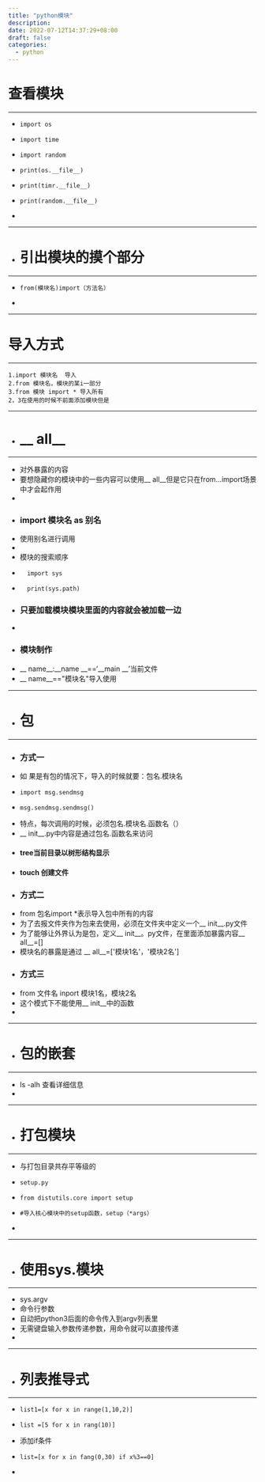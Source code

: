 ```yaml
---
title: "python模块"
description: 
date: 2022-07-12T14:37:29+08:00
draft: false
categories:
  - python
---
```

<!--more-->
# 查看模块
---
-     import os
-     import time
-     import random
-     print(os.__file__)
-     print(timr.__file__)
-     print(random.__file__)
-     
----
- # 引出模块的摸个部分
----
-     from(模块名)import（方法名）
- 

---
# 导入方式
---
    1.import 模块名  导入
    2.from 模块名，模块的某i一部分
    3.from 模块 import * 导入所有
    2，3在使用的时候不前面添加模块但是

----
- # __ all__
----
- 对外暴露的内容
- 要想隐藏你的模块中的一些内容可以使用__ all__但是它只在from...import场景中才会起作用
-
- ### import 模块名 as  别名
-  使用别名进行调用
-  
-   模块的搜索顺序
-       import sys
-       print(sys.path)
- ### 只要加载模块模块里面的内容就会被加载一边
- 
- ### 模块制作
- __ name__:__name __==‘__main __’当前文件
- __ name__=="模块名"导入使用


---
- # 包
---
- ### 方式一
- 如 果是有包的情况下，导入的时候就要：包名.模块名
-     import msg.sendmsg
-     msg.sendmsg.sendmsg()
-  特点，每次调用的时候，必须包名.模块名.函数名（）
-  __ init__.py中内容是通过包名.函数名来访问
- #### tree当前目录以树形结构显示 
- #### touch 创建文件
- ### 方式二
-  from 包名import *表示导入包中所有的内容
-  为了去报文件夹作为包来去使用，必须在文件夹中定义一个__ init__.py文件
-  为了能够让外界认为是包，定义__ init__。py文件，在里面添加暴露内容__ all__=[]
-  模块名的暴露是通过 __ all__=['模块1名'，'模块2名']
-  ### 方式三
-  from 文件名 inport  模块1名，模块2名
-  这个模式下不能使用__ init__中的函数
-  


---
- # 包的嵌套
---
- ls -alh 查看详细信息
- 



----
- # 打包模块
---
-  与打包目录共存平等级的
-     setup.py
-     from distutils.core import setup
-     #导入核心模块中的setup函数，setup（*args）
-     

---
- # 使用sys.模块
---
- sys.argv
- 命令行参数
- 自动把python3后面的命令传入到argv列表里
- 无需键盘输入参数传递参数，用命令就可以直接传递
- 


----
- # 列表推导式
----
-     list1=[x for x in range(1,10,2)]
-     list =[5 for x in rang(10)]
- 添加if条件
-     list=[x for x in fang(0,30) if x%3==0]
-  